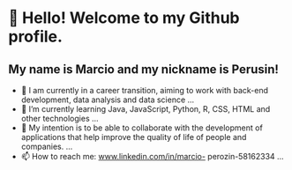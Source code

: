 # 👋 Hello! Welcome to my Github profile.
## My name is Marcio and my nickname is Perusin!

<!-- **P3RUSIN/MARCIO PEROZIN** is a ✨ _special_ ✨ repository GitHub profile.-->

- 🔭 I am currently in a career transition, aiming to work with back-end development, data analysis and data science ...
- 🌱 I’m currently learning Java, JavaScript, Python, R, CSS, HTML and other technologies ...
- 👯 My intention is to be able to collaborate with the development of applications that help improve the quality of life of people and companies. ...
- 📫 How to reach me: www.linkedin.com/in/marcio- perozin-58162334 ...
